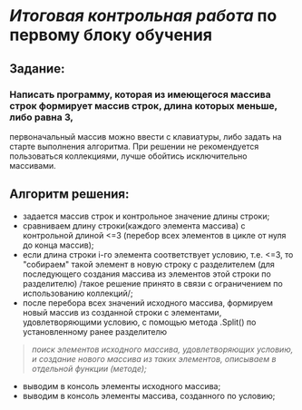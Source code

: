 # *Итоговая контрольная работа* по первому блоку обучения
## Задание:
### Написать программу, которая из имеющегося массива строк формирует массив строк, длина которых меньше, либо равна 3, 
первоначальный массив можно ввести с клавиатуры, либо задать на старте выполнения алгоритма. 
При решении не рекомендуется пользоваться коллекциями, лучше обойтись исключительно массивами.

##  Алгоритм решения:
* задается массив строк и контрольное значение длины строки; 
* сравниваем длину строки(каждого элемента массива) с контрольной длиной <=3 (перебор всех элементов в цикле от нуля до конца массив);
* если длина строки i-го элемента соответствует условию, т.е. <=3, то "собираем" такой элемент в новую строку с разделителем 
(для последующего создания массива из элементов этой строки по разделителю) /такое решение принято в связи с ограничением по использованию коллекций/;
* после перебора всех значений исходного массива, формируем новый массив из созданной строки с элементами, 
удовлетворяющими условию, с помощью метода .Split() по установленному ранее разделителю
> _*поиск элементов исходного массива, удовлетворяющих условию, и cоздание нового массива из таких элементов, описываем в отдельной функции (методе);*_
* выводим в консоль элементы исходного массива;
* выводим в консоль элементы массива, созданного по условию;
